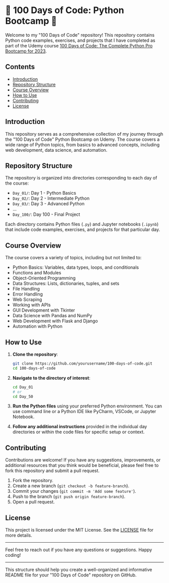 # 🐍 100 Days of Code: Python Bootcamp 🐍

Welcome to my "100 Days of Code" repository! This repository contains Python code examples, exercises, and projects that I have completed as part of the Udemy course [100 Days of Code: The Complete Python Pro Bootcamp for 2023](https://www.udemy.com/course/100-days-of-code/?couponCode=ACCAGE0923).

## Contents

- [Introduction](#introduction)
- [Repository Structure](#repository-structure)
- [Course Overview](#course-overview)
- [How to Use](#how-to-use)
- [Contributing](#contributing)
- [License](#license)

## Introduction

This repository serves as a comprehensive collection of my journey through the "100 Days of Code" Python Bootcamp on Udemy. The course covers a wide range of Python topics, from basics to advanced concepts, including web development, data science, and automation.

## Repository Structure

The repository is organized into directories corresponding to each day of the course:

- `Day_01/`: Day 1 - Python Basics
- `Day_02/`: Day 2 - Intermediate Python
- `Day_03/`: Day 3 - Advanced Python
- ...
- `Day_100/`: Day 100 - Final Project

Each directory contains Python files (`.py`) and Jupyter notebooks (`.ipynb`) that include code examples, exercises, and projects for that particular day.

## Course Overview

The course covers a variety of topics, including but not limited to:

- Python Basics: Variables, data types, loops, and conditionals
- Functions and Modules
- Object-Oriented Programming
- Data Structures: Lists, dictionaries, tuples, and sets
- File Handling
- Error Handling
- Web Scraping
- Working with APIs
- GUI Development with Tkinter
- Data Science with Pandas and NumPy
- Web Development with Flask and Django
- Automation with Python

## How to Use

1. **Clone the repository**:
    ```sh
    git clone https://github.com/yourusername/100-days-of-code.git
    cd 100-days-of-code
    ```

2. **Navigate to the directory of interest**:
    ```sh
    cd Day_01
    # or
    cd Day_50
    ```

3. **Run the Python files** using your preferred Python environment. You can use command line or a Python IDE like PyCharm, VSCode, or Jupyter Notebook.

4. **Follow any additional instructions** provided in the individual day directories or within the code files for specific setup or context.

## Contributing

Contributions are welcome! If you have any suggestions, improvements, or additional resources that you think would be beneficial, please feel free to fork this repository and submit a pull request.

1. Fork the repository.
2. Create a new branch (`git checkout -b feature-branch`).
3. Commit your changes (`git commit -m 'Add some feature'`).
4. Push to the branch (`git push origin feature-branch`).
5. Open a pull request.

## License

This project is licensed under the MIT License. See the [LICENSE](LICENSE) file for more details.

---

Feel free to reach out if you have any questions or suggestions. Happy coding!

---

This structure should help you create a well-organized and informative README file for your "100 Days of Code" repository on GitHub.
